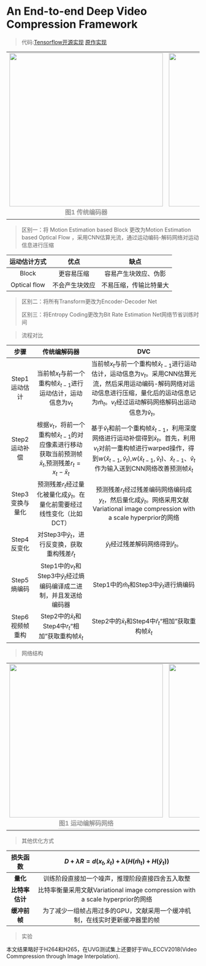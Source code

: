 # An End-to-end Deep Video Compression Framework

>代码:[Tensorflow开源实现](https://github.com/RenYang-home/OpenDVC)  <a href="https://github.com/GuoLusjtu/DVC" target="_blank">原作实现</a>

<table>
    <tr>
        <td >
            <center>
                <img src="https://i.imgur.com/r9n9hZ5.png" height="400"weight="45%">			</center>
        	<center>
                <div style="color:orange; border-bottom: 1px solid #d9d9d9;
    				display: inline-block;
    				color: #999;
    				padding: 2px;">
                    <b>图1 传统编码器</b>
                </div>
    			<br>
            </center>
        </td>
        <td >
            <center>
                <img src="https://i.imgur.com/DizXzpl.png" height="400"weight="45%">			</center>
        	<center>
                <div style="color:orange; border-bottom: 1px solid #d9d9d9;
    				display: inline-block;
    				color: #999;
    				padding: 2px;">
                    <b>图2DVC</b>
                </div>
    			<br>
            </center>
        </td>
    </tr>
</table>

> 区别一：将 Motion Estimation based Block 更改为Motion Estimation based Optical Flow ，采用CNN估算光流，通过运动编码-解码网络对运动信息进行压缩
>

运动估计方式|优点|缺点
:------------:|:--:|:--:
Block|更容易压缩|容易产生块效应、伪影
Optical flow| 不会产生块效应 |不易压缩，传输比特量大

>
> 区别二：将所有Transform更改为Encoder-Decoder Net
>
> 区别三：将Entropy Coding更改为Bit Rate Estimation Net网络节省训练时间
>
> 

>流程对比

步骤|传统编解码器|DVC
:------------:|:--:|:--:
Step1运动估计|当前帧$x_t$与前一个重构帧${\hat{x}}_{t-1}$进行运动估计，运动信息为$v_t$|当前帧$x_t$与前一个重构帧${\hat{x}}_{t-1}$进行运动估计，运动信息为$v_t$。采用CNN估算光流，然后采用运动编码-解码网络对运动信息进行压缩，量化后的运动信息记为${\hat{m}}_t$。$v_t$经过运动解码网络解码出运动信息为${\hat{v}}_t$。
Step2运动补偿| 根据$v_t$，将前一个重构帧${\hat{x}}_{t-1}$的对应像素进行移动获取当前预测帧${\bar{x}}_t$,预测残差$r_t=x_t-{\bar{x}_t}$ |基于${\hat{v}}_t$和前一个重构帧${\hat{x}}_{t-1}$，利用深度网络进行运动补偿得到${\bar{x}}_t$。首先，利用$v_t$对前一重构帧进行warped操作，得到$w({\hat{x}}_{t-1},{\hat{v}}_t)$,$w({\hat{x}}_{t-1},{\hat{v}}_t)$、${\hat{x}}_{t-1}$、${\hat{v}}_t$作为输入送到CNN网络改善预测帧${\bar{x}}_t$
Step3变换与量化| 预测残差$r_t$经过量化被量化成${\hat{y}_t}$。在量化前需要经过线性变化（比如DCT） |预测残差$r_t$经过残差编码网络编码成$y_t$，然后量化成${\hat{y}_t}$。网络采用文献Variational image compression with a scale hyperprior的网络
Step4反变化| 对Step3中${\hat{y}_t}$，进行反变换，获取重构残差${\hat{r}}_t$ |${\hat{y}_t}$经过残差解码网络得到${\hat{r}}_t$。
Step5熵编码| Step1中的$v_t$和Step3中${\hat{y}_t}$经过熵编码编译成二进制，并且发送给编码器 |Step1中的${\hat{m}}_t$和Step3中${\hat{y}_t}$进行熵编码
Step6视频帧重构| Step2中的${\bar{x}}_t$和Step4中$r_t$“相加”获取重构帧${\hat{x}}_{t}$ |Step2中的${\bar{x}}_t$和Step4中${\hat{r}}_t$“相加”获取重构帧${\hat{x}}_{t}$

>网络结构
<table>
    <tr>
        <td >
            <center>
                <img src="https://i.imgur.com/R5bOB4V.png" height="400"weight="400">			
                </center>
        	<center>
                <div style="color:orange; border-bottom: 1px solid #d9d9d9;
    				display: inline-block;
    				color: #999;
    				padding: 2px;">
                    <b>图1 运动编解码网络</b>
                </div>
    			<br>
            </center>
        </td>
        <td >
            <center>
                <img src="https://i.imgur.com/9YqUKpv.png" height="400"weight="600">			</center>
        	<center>
                <div style="color:orange; border-bottom: 1px solid #d9d9d9;
    				display: inline-block;
    				color: #999;
    				padding: 2px;">
                    <b>图2 运动补偿网络</b>
                </div>
    			<br>
            </center>
        </td>
    </tr>
</table>

> 其他优化方式

损失函数|$D+\lambda{R}=d(x_t,{\hat{x}}_{t})+\lambda{}(H({\hat{m}}_t)+H({\hat{y}_t}))$
:------------:|:--:
**量化**|训练阶段直接加一个噪声，推理阶段直接四舍五入取整
**比特率估计**| 比特率衡量采用文献Variational image compression with a scale hyperprior的网络 
**缓冲前帧**| 为了减少一组帧占用过多的GPU，文献采用一个缓冲机制，在线实时更新缓冲器里的帧 

> 实验

  本文结果略好于H264和H265，在UVG测试集上还要好于Wu_ECCV2018(Video Commpression through Image Interpolation).




